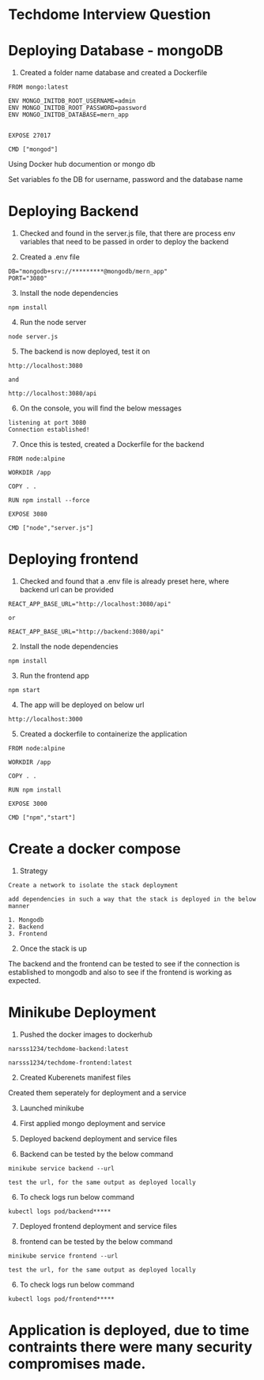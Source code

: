 # Techdome Interview Question

# Deploying Database - mongoDB

1. Created a folder name database and created a Dockerfile

```
FROM mongo:latest

ENV MONGO_INITDB_ROOT_USERNAME=admin
ENV MONGO_INITDB_ROOT_PASSWORD=password
ENV MONGO_INITDB_DATABASE=mern_app


EXPOSE 27017

CMD ["mongod"]
```

Using Docker hub documention or mongo db

Set variables fo the DB for username, password and the database name

# Deploying Backend

1. Checked and found in the server.js file, that there are process env variables that need to be passed in order to deploy the backend

2. Created a .env file

```
DB="mongodb+srv://*********@mongodb/mern_app"
PORT="3080"
```

3. Install the node dependencies

```
npm install
```

4. Run the node server

```
node server.js
```

5. The backend is now deployed, test it on

```
http://localhost:3080

and

http://localhost:3080/api
```
6. On the console, you will find the below messages

```
listening at port 3080
Connection established!
```

7. Once this is tested, created a Dockerfile for the backend

```
FROM node:alpine

WORKDIR /app

COPY . .

RUN npm install --force

EXPOSE 3080

CMD ["node","server.js"]
```

# Deploying frontend

1. Checked and found that a .env file is already preset here, where backend url can be provided

```
REACT_APP_BASE_URL="http://localhost:3080/api"

or

REACT_APP_BASE_URL="http://backend:3080/api"
```
2. Install the node dependencies

```
npm install
```

3. Run the frontend app

```
npm start
```

4. The app will be deployed on below url

```
http://localhost:3000
```

5. Created a dockerfile to containerize the application

```
FROM node:alpine

WORKDIR /app

COPY . .

RUN npm install

EXPOSE 3000

CMD ["npm","start"]
```

# Create a docker compose

1. Strategy

```
Create a network to isolate the stack deployment

add dependencies in such a way that the stack is deployed in the below manner

1. Mongodb
2. Backend
3. Frontend

```
2. Once the stack is up

The backend and the frontend can be tested to see if the connection is established to mongodb and also to see if the frontend is working as expected.

# Minikube Deployment

1. Pushed the docker images to dockerhub

```
narsss1234/techdome-backend:latest

narsss1234/techdome-frontend:latest
```

2. Created Kuberenets manifest files

Created them seperately for deployment and a service

3. Launched minikube

4. First applied mongo deployment and service

5. Deployed backend deployment and service files

5. Backend can be tested by the below command

```
minikube service backend --url

test the url, for the same output as deployed locally
```

6. To check logs run below command

```
kubectl logs pod/backend*****
```

7. Deployed frontend deployment and service files

5. frontend can be tested by the below command

```
minikube service frontend --url

test the url, for the same output as deployed locally
```

6. To check logs run below command

```
kubectl logs pod/frontend*****
```

# Application is deployed, due to time contraints there were many security compromises made.